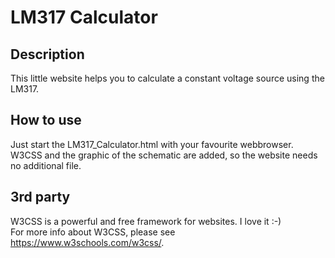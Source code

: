 # LM317 Calculator

## Description
This little website helps you to calculate a constant voltage source using the LM317.

## How to use
Just start the LM317_Calculator.html with your favourite webbrowser.<br/>
W3CSS and the graphic of the schematic are added, so the website needs no additional file.

## 3rd party
W3CSS is a powerful and free framework for websites. I love it :-)<br/>
For more info about W3CSS, please see https://www.w3schools.com/w3css/.
 